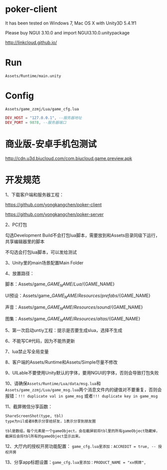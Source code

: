# poker-client

It has been tested on Windows 7, Mac OS X with Unity3D 5.4.1f1

Please buy NGUI 3.10.0 and import NGUI3.10.0.unitypackage

http://linkcloud.github.io/

# Run
`Assets/Runtime/main.unity`

# Config
`Assets/game_zzmj/Lua/game_cfg.lua`

```lua
DEV_HOST = "127.0.0.1", --服务器地址
DEV_PORT = 9878, --服务器端口
```

# 商业版-安卓手机包测试

http://cdn.u3d.biucloud.com/com.biucloud.game.preview.apk

# 开发规范
1、下载客户端和服务器工程： 

https://github.com/yongkangchen/poker-client

https://github.com/yongkangchen/poker-server

2、PC打包 

勾选Development Build不会打包lua脚本，需要放到和Assets目录同级下运行，共享编辑器里的脚本 

不勾选会打包lua脚本，可以发给测试 


3、Unity里的main场景配置Main Folder 

4、放置路径：

脚本：Assets/game_${GAME_NAME}/Lua/${GAME_NAME} 

UI预设：Assets/game_${GAME_NAME}/Resources/prefabs/${GAME_NAME} 

声音：Assets/game_${GAME_NAME}/Resources/sound/${GAME_NAME} 

图集：Assets/game_${GAME_NAME}/Resources/altas/${GAME_NAME} 

5、第一次启动untiy工程：提示是否要生成slua，选择不生成 

6、不能写C#代码，因为不能热更新 

7、lua禁止写全局变量 

8、客户端的Assets/Runtime和Assets/Simple尽量不修改 

9、UILable不要使用Unity默认的字体，要用NGUI的字体，否则会导致打包失败

10、请确保`Assets/Runtime/Lua/data/msg.lua`和`Assets/game_zzmj/Lua/game_msg.lua`两个消息文件内的键值对不要重复，否则会报错：`!!! duplicate val in game_msg` 或者`!!! duplicate key in game_msg`

11、截屏微信分享函数：
```
ShareScreenShot(type, tbl)
type为nil或者0表示分享给好友，1表示分享到朋友圈

tbl是数组，每个元素是一个gameObject，会在截屏前将tbl里的所有gameObject隐藏掉，截屏后会将tbl所有的gameObject显示出来。
```

12、大厅内的授权开房功能配置：
`game_cfg.lua里添加：ACCREDIT = true, -- 授权开房`

13、分享app标题设置：`game_cfg.lua里添加：PRODUCT_NAME = "xx棋牌",` 
